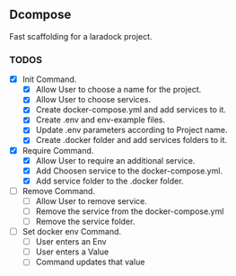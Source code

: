## Dcompose

Fast scaffolding for a laradock project.

### TODOS

- [x] Init Command.
    - [x] Allow User to choose a name for the project.
    - [x] Allow User to choose services.
    - [x] Create docker-compose.yml and add services to it.
    - [x] Create .env and env-example files.
    - [x] Update .env parameters according to Project name.
    - [x] Create .docker folder and add services folders to it.
- [x] Require Command.
    - [x] Allow User to require an additional service.
    - [x] Add Choosen service to the docker-compose.yml.
    - [x] Add service folder to the .docker folder. 
- [ ] Remove Command.
    - [ ] Allow User to remove service.
    - [ ] Remove the service from the docker-compose.yml
    - [ ] Remove the service folder.
 - [ ] Set docker env Command.
    - [ ] User enters an Env
    - [ ] User enters a Value
    - [ ] Command updates that value
